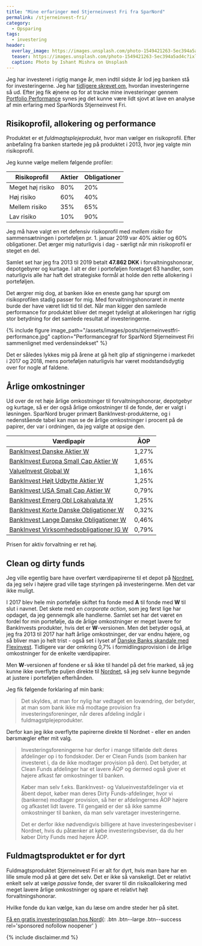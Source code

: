 ```yaml
---
title: "Mine erfaringer med Stjerneinvest Fri fra SparNord"
permalink: /stjerneinvest-fri/
category:
  - Opsparing
tags:
  - investering
header:
  overlay_image: https://images.unsplash.com/photo-1549421263-5ec394a5ad4c?ixlib=rb-1.2.1&ixid=eyJhcHBfaWQiOjEyMDd9&auto=format&fit=crop&w=1500&q=80
  teaser: https://images.unsplash.com/photo-1549421263-5ec394a5ad4c?ixlib=rb-1.2.1&ixid=eyJhcHBfaWQiOjEyMDd9&auto=format&fit=crop&w=400&q=80
  caption: Photo by Ishant Mishra on Unsplash
---
```


Jeg har investeret i rigtig mange år, men indtil sidste år lod jeg banken stå for investeringerne. Jeg har [tidligere skrevet om](/investering-vol2/), hvordan investeringerne så ud. Efter jeg fik øjnene op for at tracke mine investeringer gennem [Portfolio Performance](/hvordan-tracker-jeg-min-portefolje/) synes jeg det kunne være lidt sjovt at lave en analyse af min erfaring med SparNords Stjerneinvest Fri.

## Risikoprofil, allokering og performance

Produktet er et _fuldmagtsplejeprodukt_, hvor man vælger en risikoprofil. Efter anbefaling fra banken startede jeg på produktet i 2013, hvor jeg valgte min risikoprofil.

Jeg kunne vælge mellem følgende profiler:

| Risikoprofil     | Aktier | Obligationer |
|------------------|--------|--------------|
| Meget høj risiko | 80%    | 20%          |
| Høj risiko       | 60%    | 40%          |
| Mellem risiko    | 35%    | 65%          |
| Lav risiko       | 10%    | 90%          |

Jeg må have valgt en ret defensiv risikoprofil med _mellem risiko_ for sammensætningen i porteføljen pr. 1. januar 2019 var 40% aktier og 60% obligationer. Det ærger mig naturligvis i dag - særligt når min risikoprofil er steget en del. 

Samlet set har jeg fra 2013 til 2019 betalt **47.862 DKK** i forvaltningshonorar, depotgebyrer og kurtage. I alt er der i porteføljen foretaget 63 handler, som naturligvis alle har haft det strategiske formål at holde den rette allokering i porteføljen.

Det ærgrer mig dog, at banken ikke en eneste gang har spurgt om risikoprofilen stadig passer for mig. Med forvaltningshonoraret _in mente_ burde der have været lidt tid til det. Når man kigger den samlede performance for produktet bliver det meget tydeligt at allokeringen har rigtig stor betydning for det samlede resultat af investeringerne.

{% include figure image_path="/assets/images/posts/stjerneinvestfri-performance.jpg" caption="Performancegraf for SparNord Stjerneinvest Fri sammenlignet med verdensindekset" %}

Det er således lykkes mig på årene at gå helt glip af stigningerne i markedet i 2017 og 2018, mens porteføljen naturligvis har været modstandsdygtig over for nogle af faldene.

## Årlige omkostninger

Ud over de ret høje årlige omkostninger til forvaltningshonorar, depotgebyr og kurtage, så er der også årlige omkostninger til de fonde, der er valgt i løsningen. SparNord bruger primært BankInvest-produkterne, og i nedenstående tabel kan man se de årlige omkostninger i procent på de papirer, der var i ordningen, da jeg valgte at opsige den.

| Værdipapir                                                                                                         | ÅOP   |
|--------------------------------------------------------------------------------------------------------------------|-------|
| [BankInvest Danske Aktier W](http://www.morningstar.dk/dk/funds/snapshot/snapshot.aspx?id=F00000Z24P)              | 1,27% |
| [BankInvest Europa Small Cap Aktier W](http://www.morningstar.dk/dk/funds/snapshot/snapshot.aspx?id=F00000Z24R)    | 1,65% |
| [ValueInvest Global W](http://www.morningstar.dk/dk/funds/snapshot/snapshot.aspx?id=F00000Z4AC)                    | 1,16% |
| [BankInvest Højt Udbytte Aktier W](http://www.morningstar.dk/dk/funds/snapshot/snapshot.aspx?id=F00000Z24T)        | 1,25% |
| [BankInvest USA Small Cap Aktier W](http://www.morningstar.dk/dk/funds/snapshot/snapshot.aspx?id=F00000Z24V)       | 0,79% |
| [BankInvest Emerg Obl Lokalvaluta W](http://www.morningstar.dk/dk/funds/snapshot/snapshot.aspx?id=F00000Z24Y)      | 1,25% |
| [BankInvest Korte Danske Obligationer W](http://www.morningstar.dk/dk/funds/snapshot/snapshot.aspx?id=F00000Z24Z)  | 0,32% |
| [BankInvest Lange Danske Obligationer W](http://www.morningstar.dk/dk/funds/snapshot/snapshot.aspx?id=F00000Z250)  | 0,46% |
| [BankInvest Virksomhedsobligationer IG W](http://www.morningstar.dk/dk/funds/snapshot/snapshot.aspx?id=F00000Z252) | 0,79% |

Prisen for aktiv forvaltning er ret høj.

## Clean og dirty funds

Jeg ville egentlig bare have overført værdipapirerne til et depot på [Nordnet](/go/nordnet/), da jeg selv i højere grad ville tage styringen på investeringerne. Men det var ikke muligt.

I 2017 blev hele min portefølje skiftet fra fonde med **A** til fonde med **W** til slut i navnet. Det skete med en _corporate action_, som jeg først lige har opdaget, da jeg gennemgik alle handlerne. Samlet set har det været en fordel for min portefølje, da de årlige omkostninger er meget lavere for BankInvests produkter, hvis det er **W**-versionen. Men det betyder også, at jeg fra 2013 til 2017 har haft årlige omkostninger, der var endnu højere, og så bliver man jo helt trist - også set i lyset af [Danske Banks skandale med Flexinvest](https://www.dr.dk/nyheder/penge/bagmandspolitiet-sigter-danske-bank-i-sag-om-investeringsprodukt). Tidligere var der omkring 0,7% i formidlingsprovision i de årlige omkostninger for de enkelte værdipapirer.

Men **W**-versionen af fondene er så ikke til handel på det frie marked, så jeg kunne ikke overflytte puljen direkte til [Nordnet](/go/nordnet/), så jeg selv kunne begynde at justere i porteføljen efterhånden. 

Jeg fik følgende forklaring af min bank:

> Det skyldes, at man for nylig har vedtaget en lovændring, der betyder, at man som bank ikke må modtage provision fra investeringsforeninger, når deres afdeling indgår i fuldmagstplejeprodukter. 

Derfor kan jeg ikke overflytte papirerne direkte til Nordnet - eller en anden børsmægler efter mit valg.

> Investeringsforeningerne har derfor i mange tilfælde delt deres afdelinger op i to fondskoder. Der er Clean Funds (som banken har investeret i, da de ikke modtager provision på den). Det betyder, at Clean Funds afdelinger har et lavere ÅOP og dermed også giver et højere afkast før omkostninger til banken.
>
> Køber man selv f.eks. BankInvest- og Valueinvestafdelinger via et åbent depot, køber man deres Dirty Funds-afdelinger, hvor vi (bankerne) modtager provision, så her er afdelingernes ÅOP højere og afkastet lidt lavere. Til gengæld er der så ikke samme omkostninger til banken, da man selv varetager investeringerne.
>
> Det er derfor ikke nødvendigvis billigere at have investeringesbeviser i Nordnet, hvis du påtænker at købe investeringsbeviser, da du her køber Dirty Funds med højere ÅOP.

## Fuldmagtsproduktet er for dyrt

Fuldmagtsproduktet Stjerneinvest Fri er alt for dyrt, hvis man bare har en lille smule mod på at gøre det selv. Det er ikke så vanskeligt. Det er relativt enkelt selv at vælge _passive_ fonde, der svarer til din risikoallokering med meget lavere årlige omkostninger og spare et relativt højt forvaltningshonorar. 

Hvilke fonde du kan vælge, kan du læse om andre steder her på sitet.

[Få en gratis investeringsplan hos Nord](/go/nord/){: .btn .btn--large .btn--success rel='sponsored nofollow noopener' }

{% include disclaimer.md %}
